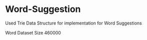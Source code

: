 # Word-Suggestion

Used Trie Data Structure for implementation for Word Suggestions

Word Dataset Size 460000
